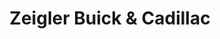 ---
title: "Zeigler Buick & Cadillac"
url: /lincolnwood/zeigler-buick-und-cadillac/
shop: Autohaus
---